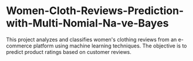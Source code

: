 # Women-Cloth-Reviews-Prediction-with-Multi-Nomial-Na-ve-Bayes
This project analyzes and classifies women's clothing reviews from an e-commerce platform using machine learning techniques. The objective is to predict product ratings based on customer reviews.

